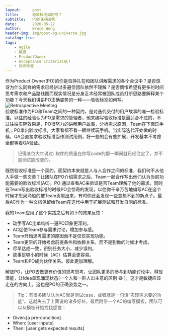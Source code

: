 ```yaml
---
layout:     post
title:      验收标准如何写？
subtitle:   PO的正确姿势
date:       2020-05-22
author:     Bruce Wong
header-img: img/post-bg-universe.jpg
catalog: true
tags:
    - Agile
    - 敏捷
    - ProductOwner
    - Acceptance Criteria(AC)
    - 验收标准
---
```


作为Product Owner(PO)的你是否挣扎在和团队讲解需求的各个会议中？是否惊讶为什么同样的需求已经讲过多遍但团队依然不理解？是否惆怅希望有更多的时间思考需求和产品路线图而现实情况是分身乏术经常被团队成员打断思路要解释某个功能？今天我们讲讲PO正确姿势的一种——验收标准如何写。  
![Retrospective Meeting](../../../../img/scrum/Agile.jpg )  
验收标准作为PO和Team之间的一种契约，是对迭代交付的用户故事的唯一检验标准。以往的经验认为PO是需求的管理者，他来编写验收标准是最适合不过的，不过往往实际效果是，PO很努力的讲解用户故事，分析需求原因，Team在下面玩手机；PO拿出验收标准，大家看都不看一眼继续玩手机。当实际迭代开始做的时候，QA会直接拿验收标准当作测试用例，好一些的会有些扩展，开发基本不考虑全都等着QA验证。
> 记得某位大牛说过: 软件的质量在你写code的那一瞬间就已经注定了，并不是测试能改变的。 

既然验收标准是一个契约，而契约本来就是人与人合作之间的标准，我们何不从他入手做一些文章？让团队在PO介绍需求之后，Team一起合作写出他们认为当前功能需要的验收标准(AC)。PO 通过查看AC来验证是否Team理解了他的需求。同时在Team写出验收标准的时候PO会惊奇的发现，以往你千辛万苦地编写AC在这个时候才思泉涌般的被Team贡献出来，有时你还会发现一些意想不到的新点子。最后AC作为一种文档保留给Team在迭代中用于扩展测试和开发自测的标准。

我的Team应用了这个实践之后有如下的效果反馈：
- 动手写AC比单纯听一遍PO印象更深刻。
- AC促使Team参与需求讨论，增加参与感。
- Team开始思考需求的原因而不是仅仅实现功能。
- Team更早的开始考虑前提条件和依赖关系，而不是到做的时候才考虑。
- 尽早达成一致，识别任务大小，减少误判。
- 故事足够小的时候（AC）估算会更容易。
- Team和PO成为伙伴关系。彼此更加理解。  

解放PO，让PO去做更有价值的思考思考，让团队更多的参与到功能讨论中，释放潜能，让Idea呈现涌现状态(一个人和一群人出主意的区别 :smile: )，这才是敏捷应该走在的方向上。这也是PO的正确姿势之一。

> Tip：有很多团队认为AC就是测试case，或者就是一句话“实现需求要的功能”。这就失去了上面说的诸多好处。最后附带一个AC的编写模板，团队可以从模板开始找找感觉：
+ Given:[a pre-condition]
+ When: [user inputs]
+ Then: [user gets expected results]



